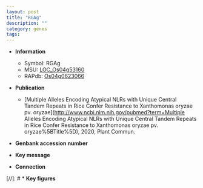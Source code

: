```yaml
---
layout: post
title: "RGAg"
description: ""
category: genes
tags: 
---
```


* **Information**  
    + Symbol: RGAg  
    + MSU: [LOC_Os04g53160](http://rice.uga.edu/cgi-bin/ORF_infopage.cgi?orf=LOC_Os04g53160)  
    + RAPdb: [Os04g0623066](https://rapdb.dna.affrc.go.jp/locus/?name=Os04g0623066)  

* **Publication**  
    + [Multiple Alleles Encoding Atypical NLRs with Unique Central Tandem Repeats in Rice Confer Resistance to Xanthomonas oryzae pv. oryzae](http://www.ncbi.nlm.nih.gov/pubmed?term=Multiple Alleles Encoding Atypical NLRs with Unique Central Tandem Repeats in Rice Confer Resistance to Xanthomonas oryzae pv. oryzae%5BTitle%5D), 2020, Plant Commun.

* **Genbank accession number**  

* **Key message**  

* **Connection**  

[//]: # * **Key figures**  


